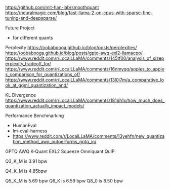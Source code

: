 https://github.com/mit-han-lab/smoothquant
https://neuralmagic.com/blog/fast-llama-2-on-cpus-with-sparse-fine-tuning-and-deepsparse/

Future Project
* for different quants

Perplexity
https://oobabooga.github.io/blog/posts/perplexities/
https://oobabooga.github.io/blog/posts/gptq-awq-exl2-llamacpp/
https://www.reddit.com/r/LocalLLaMA/comments/145tf00/analysis_of_sizeperplexity_tradeoff_for/
https://www.reddit.com/r/LocalLLaMA/comments/16nmyqq/apples_to_apples_comparison_for_quantizations_of/
https://www.reddit.com/r/LocalLLaMA/comments/13l0j7m/a_comparative_look_at_ggml_quantization_and/

KL Divergence
https://www.reddit.com/r/LocalLLaMA/comments/1816h1x/how_much_does_quantization_actually_impact_models/

Performance Benchmarking
* HumanEval
* lm-eval-harness
* https://www.reddit.com/r/LocalLLaMA/comments/13yehfn/new_quantization_method_awq_outperforms_gptq_in/


GPTQ
AWQ
K-Quant
EXL2
Squeeze
Omniquant
QuIP

Q3_K_M is 3.91 bpw

Q4_K_M is 4.85bpw

Q5_K_M is 5.69 bpw
Q6_K is 6.59 bpw
Q8_0 is 8.50 bpw